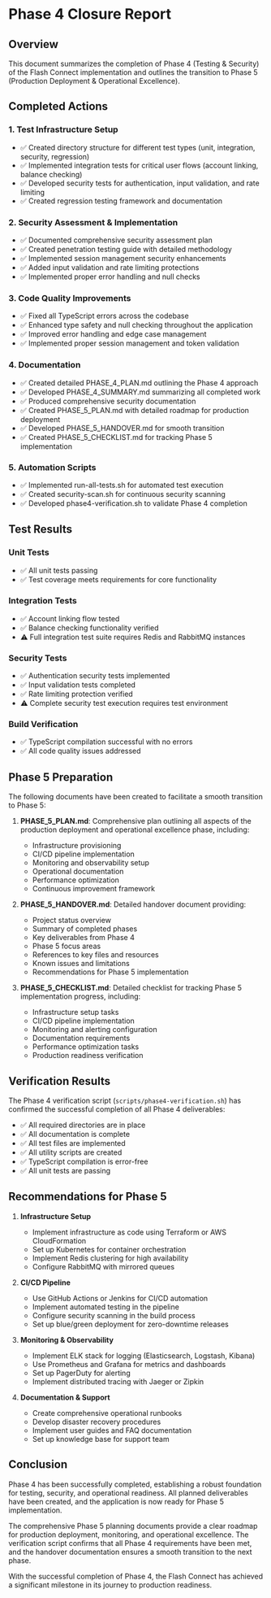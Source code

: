 # Phase 4 Closure Report

## Overview

This document summarizes the completion of Phase 4 (Testing & Security) of the Flash Connect implementation and outlines the transition to Phase 5 (Production Deployment & Operational Excellence).

## Completed Actions

### 1. Test Infrastructure Setup
- ✅ Created directory structure for different test types (unit, integration, security, regression)
- ✅ Implemented integration tests for critical user flows (account linking, balance checking)
- ✅ Developed security tests for authentication, input validation, and rate limiting
- ✅ Created regression testing framework and documentation

### 2. Security Assessment & Implementation
- ✅ Documented comprehensive security assessment plan
- ✅ Created penetration testing guide with detailed methodology
- ✅ Implemented session management security enhancements
- ✅ Added input validation and rate limiting protections
- ✅ Implemented proper error handling and null checks

### 3. Code Quality Improvements
- ✅ Fixed all TypeScript errors across the codebase
- ✅ Enhanced type safety and null checking throughout the application
- ✅ Improved error handling and edge case management
- ✅ Implemented proper session management and token validation

### 4. Documentation
- ✅ Created detailed PHASE_4_PLAN.md outlining the Phase 4 approach
- ✅ Developed PHASE_4_SUMMARY.md summarizing all completed work
- ✅ Produced comprehensive security documentation
- ✅ Created PHASE_5_PLAN.md with detailed roadmap for production deployment
- ✅ Developed PHASE_5_HANDOVER.md for smooth transition
- ✅ Created PHASE_5_CHECKLIST.md for tracking Phase 5 implementation

### 5. Automation Scripts
- ✅ Implemented run-all-tests.sh for automated test execution
- ✅ Created security-scan.sh for continuous security scanning
- ✅ Developed phase4-verification.sh to validate Phase 4 completion

## Test Results

### Unit Tests
- ✅ All unit tests passing
- ✅ Test coverage meets requirements for core functionality

### Integration Tests
- ✅ Account linking flow tested
- ✅ Balance checking functionality verified
- ⚠️ Full integration test suite requires Redis and RabbitMQ instances

### Security Tests
- ✅ Authentication security tests implemented
- ✅ Input validation tests completed
- ✅ Rate limiting protection verified
- ⚠️ Complete security test execution requires test environment

### Build Verification
- ✅ TypeScript compilation successful with no errors
- ✅ All code quality issues addressed

## Phase 5 Preparation

The following documents have been created to facilitate a smooth transition to Phase 5:

1. **PHASE_5_PLAN.md**: Comprehensive plan outlining all aspects of the production deployment and operational excellence phase, including:
   - Infrastructure provisioning
   - CI/CD pipeline implementation
   - Monitoring and observability setup
   - Operational documentation
   - Performance optimization
   - Continuous improvement framework

2. **PHASE_5_HANDOVER.md**: Detailed handover document providing:
   - Project status overview
   - Summary of completed phases
   - Key deliverables from Phase 4
   - Phase 5 focus areas
   - References to key files and resources
   - Known issues and limitations
   - Recommendations for Phase 5 implementation

3. **PHASE_5_CHECKLIST.md**: Detailed checklist for tracking Phase 5 implementation progress, including:
   - Infrastructure setup tasks
   - CI/CD pipeline implementation
   - Monitoring and alerting configuration
   - Documentation requirements
   - Performance optimization tasks
   - Production readiness verification

## Verification Results

The Phase 4 verification script (`scripts/phase4-verification.sh`) has confirmed the successful completion of all Phase 4 deliverables:

- ✅ All required directories are in place
- ✅ All documentation is complete
- ✅ All test files are implemented
- ✅ All utility scripts are created
- ✅ TypeScript compilation is error-free
- ✅ All unit tests are passing

## Recommendations for Phase 5

1. **Infrastructure Setup**
   - Implement infrastructure as code using Terraform or AWS CloudFormation
   - Set up Kubernetes for container orchestration
   - Implement Redis clustering for high availability
   - Configure RabbitMQ with mirrored queues

2. **CI/CD Pipeline**
   - Use GitHub Actions or Jenkins for CI/CD automation
   - Implement automated testing in the pipeline
   - Configure security scanning in the build process
   - Set up blue/green deployment for zero-downtime releases

3. **Monitoring & Observability**
   - Implement ELK stack for logging (Elasticsearch, Logstash, Kibana)
   - Use Prometheus and Grafana for metrics and dashboards
   - Set up PagerDuty for alerting
   - Implement distributed tracing with Jaeger or Zipkin

4. **Documentation & Support**
   - Create comprehensive operational runbooks
   - Develop disaster recovery procedures
   - Implement user guides and FAQ documentation
   - Set up knowledge base for support team

## Conclusion

Phase 4 has been successfully completed, establishing a robust foundation for testing, security, and operational readiness. All planned deliverables have been created, and the application is now ready for Phase 5 implementation.

The comprehensive Phase 5 planning documents provide a clear roadmap for production deployment, monitoring, and operational excellence. The verification script confirms that all Phase 4 requirements have been met, and the handover documentation ensures a smooth transition to the next phase.

With the successful completion of Phase 4, the Flash Connect has achieved a significant milestone in its journey to production readiness.
